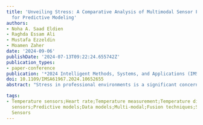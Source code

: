 ```yaml
---
title: 'Unveiling Stress: A Comparative Analysis of Multimodal Sensor Fusion Techniques
  for Predictive Modeling'
authors:
- Noha A. Saad Eldien
- Raghda Essam Ali
- Mustafa Ezzeldin
- Moamen Zaher
date: '2024-09-06'
publishDate: '2024-07-13T09:22:24.655742Z'
publication_types:
- paper-conference
publication: '*2024 Intelligent Methods, Systems, and Applications (IMSA)*'
doi: 10.1109/IMSA61967.2024.10652655
abstract: "Stress in professional environments is a significant concern. Medical professionals are particularly vulnerable to stress, especially during emergencies. Nurses hold a vital position in delivering care within hospital settings. It's crucial to anticipate stress levels among nurses to help them perform their duties effectively and avoid the long-term impacts of stress. This study seeks to explore how body sensors and machine learning techniques can be employed to monitor physiological signs and identify stress levels among nurses. It utilizes a benchmark dataset collected from 15 different nurses, including signals such as heart rate (HR), Electrodermal Activity (EDA), and Skin Temperature alongside location data extracted by an accelerometer. This study explores several fusion strategies, such as data, model, and prediction fusion levels to improve the accuracy and reliability of stress prediction models. Through a comparative analysis, this paper highlights the strengths and limitations of diverse fusion techniques. shedding light on their efficacy in capturing the nuanced features of stress. The findings offer valuable insights into the optimization of multimodal sensor fusion for enhanced stress prediction, creating pathways for reliable frameworks in the healthcare domain. This research conducted a comparative study between 3 different levels: data-fusion, model-fusion, and prediction-fusion. Prediction-level fusion outperformed both model-level fusion by 1.97% and data-level fusion by 1.26%."

tags:
- Temperature sensors;Heart rate;Temperature measurement;Temperature distribution;Multimodal
  sensors;Predictive models;Data models;Multi-modal;Fusion techniques;Stress Detection;Body
  Sensors
---
```

